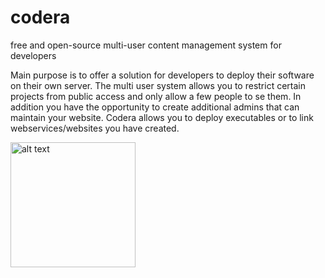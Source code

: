 # codera

free and open-source multi-user content management system for developers

Main purpose is to offer a solution for developers to deploy their software on their own server. The multi user system allows you to restrict certain projects from public access and only allow a few people to se them. In addition you have the opportunity to create additional admins that can maintain your website. Codera allows you to deploy executables or to link webservices/websites you have created.

<img src="https://raw.githubusercontent.com/spaghettic0der/codera/4f2fb501e4c833f9a9186883500bfaa8df839a44/images/icons/Codera-Logo-transparent.png?token=APkZHp-ZoYkMLddDw06i_deGIZ_McPeJks5XIST3wA%3D%3D" alt="alt text" width="200" height="200">

